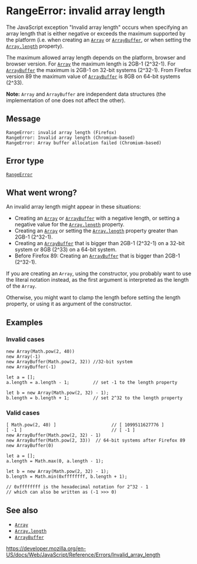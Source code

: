 RangeError: invalid array length
================================

The JavaScript exception "Invalid array length" occurs when specifying an array length that is either negative or exceeds the maximum supported by the platform (i.e. when creating an [`Array`](../global_objects/array) or [`ArrayBuffer`](../global_objects/arraybuffer), or when setting the [`Array.length`](../global_objects/array/length) property).

The maximum allowed array length depends on the platform, browser and browser version. For [`Array`](../global_objects/array) the maximum length is 2GB-1 (2^32-1). For [`ArrayBuffer`](../global_objects/arraybuffer) the maximum is 2GB-1 on 32-bit systems (2^32-1). From Firefox version 89 the maximum value of [`ArrayBuffer`](../global_objects/arraybuffer) is 8GB on 64-bit systems (2^33).

**Note:** `Array` and `ArrayBuffer` are independent data structures (the implementation of one does not affect the other).

Message
-------

    RangeError: invalid array length (Firefox)
    RangeError: Invalid array length (Chromium-based)
    RangeError: Array buffer allocation failed (Chromium-based)

Error type
----------

[`RangeError`](../global_objects/rangeerror)

What went wrong?
----------------

An invalid array length might appear in these situations:

-   Creating an [`Array`](../global_objects/array) or [`ArrayBuffer`](../global_objects/arraybuffer) with a negative length, or setting a negative value for the [`Array.length`](../global_objects/array/length) property.
-   Creating an [`Array`](../global_objects/array) or setting the [`Array.length`](../global_objects/array/length) property greater than 2GB-1 (2^32-1).
-   Creating an [`ArrayBuffer`](../global_objects/arraybuffer) that is bigger than 2GB-1 (2^32-1) on a 32-bit system or 8GB (2^33) on a 64-bit system.
-   Before Firefox 89: Creating an [`ArrayBuffer`](../global_objects/arraybuffer) that is bigger than 2GB-1 (2^32-1).

If you are creating an `Array`, using the constructor, you probably want to use the literal notation instead, as the first argument is interpreted as the length of the `Array`.

Otherwise, you might want to clamp the length before setting the length property, or using it as argument of the constructor.

Examples
--------

### Invalid cases

    new Array(Math.pow(2, 40))
    new Array(-1)
    new ArrayBuffer(Math.pow(2, 32)) //32-bit system
    new ArrayBuffer(-1)

    let a = [];
    a.length = a.length - 1;         // set -1 to the length property

    let b = new Array(Math.pow(2, 32) - 1);
    b.length = b.length + 1;         // set 2^32 to the length property

### Valid cases

    [ Math.pow(2, 40) ]                     // [ 1099511627776 ]
    [ -1 ]                                  // [ -1 ]
    new ArrayBuffer(Math.pow(2, 32) - 1)
    new ArrayBuffer(Math.pow(2, 33))  // 64-bit systems after Firefox 89
    new ArrayBuffer(0)

    let a = [];
    a.length = Math.max(0, a.length - 1);

    let b = new Array(Math.pow(2, 32) - 1);
    b.length = Math.min(0xffffffff, b.length + 1);

    // 0xffffffff is the hexadecimal notation for 2^32 - 1
    // which can also be written as (-1 >>> 0)

See also
--------

-   [`Array`](../global_objects/array)
-   [`Array.length`](../global_objects/array/length)
-   [`ArrayBuffer`](../global_objects/arraybuffer)

<a href="https://developer.mozilla.org/en-US/docs/Web/JavaScript/Reference/Errors/Invalid_array_length" class="_attribution-link">https://developer.mozilla.org/en-US/docs/Web/JavaScript/Reference/Errors/Invalid_array_length</a>
